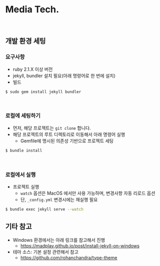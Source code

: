 # Media Tech.

<br>

## 개발 환경 세팅
### 요구사항
- ruby 2.1.X 이상 버전
- jekyll, bundler 설치 필요(아래 명령어로 한 번에 설치)
- 빌드
```bash
$ sudo gem install jekyll bundler
```

<br>

### 로컬에 세팅하기
- 먼저, 해당 프로젝트는 `git clone` 합니다.
- 해당 프로젝트의 루트 디렉토리로 이동해서 아래 명령어 실행
  - Gemfile에 명시된 의존성 기반으로 프로젝트 세팅
```bash
$ bundle install 
```

<br>

### 로컬에서 실행
- 프로젝트 실행
  - `watch` 옵션은 MacOS 에서만 사용 가능하며, 변경사항 자동 리로드 옵션
  - 단, `_config.yml` 변경시에는 재실행 필요
```bash
$ bundle exec jekyll serve --watch
```

## 기타 참고
- Windows 환경에서는 아래 링크를 참고해서 진행
  - https://madplay.github.io/post/install-jekyll-on-windows
- 테마 소스: 기본 설정 관련해서 참고
  - https://github.com/rohanchandra/type-theme
